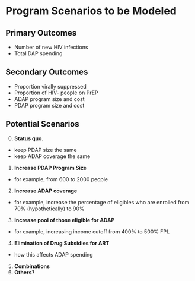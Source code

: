 # Program Scenarios to be Modeled

## Primary Outcomes
  - Number of new HIV infections
  - Total DAP spending

## Secondary Outcomes
  - Proportion virally suppressed
  - Proportion of HIV- people on PrEP
  - ADAP program size and cost
  - PDAP program size and cost

## Potential Scenarios

0. **Status quo**.
  - keep PDAP size the same
  - keep ADAP coverage the same
1. **Increase PDAP Program Size**
  - for example, from 600 to 2000 people
2. **Increase ADAP coverage**
  - for example, increase the percentage of eligibles who are enrolled
  from 70% (hypothetically) to 90%
3. **Increase pool of those eligible for ADAP**
  - for example, increasing income cutoff from 400% to 500% FPL
4. **Elimination of Drug Subsidies for ART**
  - how this affects ADAP spending
5. **Combinations**
6. **Others?**
